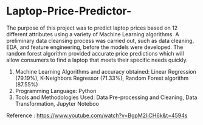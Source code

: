 # Laptop-Price-Predictor-

The purpose of this project was to predict laptop prices based on 12 different attributes using a variety of Machine Learning algorithms. 
A preliminary data cleansing process was carried out, such as data cleaning, EDA, and feature engineering, before the models were 
developed. The random forest algorithm provided accurate price predictions which will allow consumers to find a laptop that meets 
their specific needs quickly.
1. Machine Learning Algorithms and accuracy obtained: Linear Regression (79.19%), K-Neighbors Regressor (71.33%), Random Forest 
algorithm (87.55%)
2. Programming Language: Python
3. Tools and Methodologies Used: Data Pre-processing and Cleaning, Data Transformation, Jupyter Noteboo


Reference : https://www.youtube.com/watch?v=BgpM2IiCH6k&t=4594s
